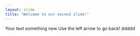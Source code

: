 ```yaml
---
layout: slide
title: "Welcome to our second slide!"
---
```

Your text something new
Use the left arrow to go back!
ddddd
